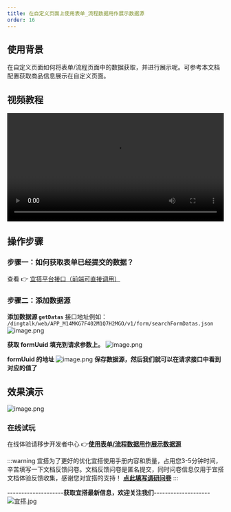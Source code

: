 ```yaml
---
title: 在自定义页面上使用表单_流程数据用作展示数据源
order: 16
---
```

## 使用背景
在自定义页面如何将表单/流程页面中的数据获取，并进行展示呢。可参考本文档配置获取商品信息展示在自定义页面。
## 视频教程

<video width="100%" controls>
  <source
    src="https://cloud.video.taobao.com/play/u/137701/p/1/d/hd/e/6/t/1/297651173248.mp4?auth_key=YXBwX2tleT04MDAwMDAwMTImYXV0aF9pbmZvPXsidGltZXN0YW1wRW5jcnlwdGVkIjoiNmQwNzRiMmRjMDVkOTM4NTk2MTQwOGFmNWY3ZDkwMmUifSZkdXJhdGlvbj0mdGltZXN0YW1wPTE2NDcyNTU4ODA="
  ></source>
</video>

## 操作步骤
### 步骤一：如何获取表单已经提交的数据？
查看 👉  [宜搭平台接口（前端可直接调用）](https://www.yuque.com/yida/support/aql605#936pox)
### 步骤二：添加数据源
**添加数据源 `getDatas`**
接口地址例如： `/dingtalk/web/APP_M14MKG7F402M1Q7H2MGO/v1/form/searchFormDatas.json`
![image.png](https://img.alicdn.com/imgextra/i3/O1CN012MKN7j1DiXlA8TftJ_!!6000000000250-2-tps-3582-2106.png)

**获取 formUuid 填充到请求参数上。**
![image.png](https://img.alicdn.com/imgextra/i1/O1CN01nixrU91wI7cXR5Ecu_!!6000000006284-2-tps-1908-881.png)

**formUuid 的地址**
![image.png](https://img.alicdn.com/imgextra/i2/O1CN01dn9Pf529VwZwP3nqw_!!6000000008074-2-tps-1900-877.png)
**保存数据源，然后我们就可以在请求接口中看到对应的值了**
## 效果演示
![image.png](https://img.alicdn.com/imgextra/i3/O1CN01Y7moX51SFtDSqMtbK_!!6000000002218-2-tps-1012-458.png)

### 在线试玩
在线体验请移步开发者中心 👉[**使用表单/流程数据用作展示数据源**](https://www.aliwork.com/developer/show-data)


:::warning
宜搭为了更好的优化宜搭使用手册内容和质量，占用您3-5分钟时间，辛苦填写一下文档反馈问卷。文档反馈问卷是匿名提交，同时问卷信息仅用于宜搭文档体验反馈收集，感谢您对宜搭的支持！
[**点此填写调研问卷**](https://www.aliwork.com/o/cesqwekd?ddtab=true)
:::


**--------------------获取宜搭最新信息，欢迎关注我们--------------------**
![宜搭.jpg](https://img.alicdn.com/imgextra/i4/O1CN01HT62eC1PinMhlldmG_!!6000000001875-0-tps-1800-1012.jpg)
